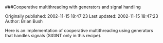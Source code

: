 ###Cooperative multithreading with generators and signal handling

Originally published: 2002-11-15 18:47:23
Last updated: 2002-11-15 18:47:23
Author: Brian Bush

Here is an implementation of cooperative multithreading using generators that handles signals (SIGINT only in this recipe).